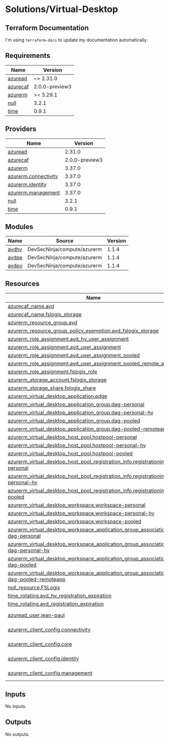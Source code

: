 # Solutions/Virtual-Desktop

## Terraform Documentation

I'm using `terraform-docs` to update my documentation automatically:

<!-- BEGIN_TF_DOCS -->
## Requirements

| Name | Version |
|------|---------|
| <a name="requirement_azuread"></a> [azuread](#requirement\_azuread) | ~> 2.31.0 |
| <a name="requirement_azurecaf"></a> [azurecaf](#requirement\_azurecaf) | 2.0.0-preview3 |
| <a name="requirement_azurerm"></a> [azurerm](#requirement\_azurerm) | >= 3.29.1 |
| <a name="requirement_null"></a> [null](#requirement\_null) | 3.2.1 |
| <a name="requirement_time"></a> [time](#requirement\_time) | 0.9.1 |

## Providers

| Name | Version |
|------|---------|
| <a name="provider_azuread"></a> [azuread](#provider\_azuread) | 2.31.0 |
| <a name="provider_azurecaf"></a> [azurecaf](#provider\_azurecaf) | 2.0.0-preview3 |
| <a name="provider_azurerm"></a> [azurerm](#provider\_azurerm) | 3.37.0 |
| <a name="provider_azurerm.connectivity"></a> [azurerm.connectivity](#provider\_azurerm.connectivity) | 3.37.0 |
| <a name="provider_azurerm.identity"></a> [azurerm.identity](#provider\_azurerm.identity) | 3.37.0 |
| <a name="provider_azurerm.management"></a> [azurerm.management](#provider\_azurerm.management) | 3.37.0 |
| <a name="provider_null"></a> [null](#provider\_null) | 3.2.1 |
| <a name="provider_time"></a> [time](#provider\_time) | 0.9.1 |

## Modules

| Name | Source | Version |
|------|--------|---------|
| <a name="module_avdhv"></a> [avdhv](#module\_avdhv) | DevSecNinja/compute/azurerm | 1.1.4 |
| <a name="module_avdpe"></a> [avdpe](#module\_avdpe) | DevSecNinja/compute/azurerm | 1.1.4 |
| <a name="module_avdpo"></a> [avdpo](#module\_avdpo) | DevSecNinja/compute/azurerm | 1.1.4 |

## Resources

| Name | Type |
|------|------|
| [azurecaf_name.avd](https://registry.terraform.io/providers/aztfmod/azurecaf/2.0.0-preview3/docs/resources/name) | resource |
| [azurecaf_name.fslogix_storage](https://registry.terraform.io/providers/aztfmod/azurecaf/2.0.0-preview3/docs/resources/name) | resource |
| [azurerm_resource_group.avd](https://registry.terraform.io/providers/hashicorp/azurerm/latest/docs/resources/resource_group) | resource |
| [azurerm_resource_group_policy_exemption.avd_fslogix_storage](https://registry.terraform.io/providers/hashicorp/azurerm/latest/docs/resources/resource_group_policy_exemption) | resource |
| [azurerm_role_assignment.avd_hv_user_assignment](https://registry.terraform.io/providers/hashicorp/azurerm/latest/docs/resources/role_assignment) | resource |
| [azurerm_role_assignment.avd_user_assignment](https://registry.terraform.io/providers/hashicorp/azurerm/latest/docs/resources/role_assignment) | resource |
| [azurerm_role_assignment.avd_user_assignment_pooled](https://registry.terraform.io/providers/hashicorp/azurerm/latest/docs/resources/role_assignment) | resource |
| [azurerm_role_assignment.avd_user_assignment_pooled_remote_app](https://registry.terraform.io/providers/hashicorp/azurerm/latest/docs/resources/role_assignment) | resource |
| [azurerm_role_assignment.fslogix_role](https://registry.terraform.io/providers/hashicorp/azurerm/latest/docs/resources/role_assignment) | resource |
| [azurerm_storage_account.fslogix_storage](https://registry.terraform.io/providers/hashicorp/azurerm/latest/docs/resources/storage_account) | resource |
| [azurerm_storage_share.fslogix_share](https://registry.terraform.io/providers/hashicorp/azurerm/latest/docs/resources/storage_share) | resource |
| [azurerm_virtual_desktop_application.edge](https://registry.terraform.io/providers/hashicorp/azurerm/latest/docs/resources/virtual_desktop_application) | resource |
| [azurerm_virtual_desktop_application_group.dag-personal](https://registry.terraform.io/providers/hashicorp/azurerm/latest/docs/resources/virtual_desktop_application_group) | resource |
| [azurerm_virtual_desktop_application_group.dag-personal-hv](https://registry.terraform.io/providers/hashicorp/azurerm/latest/docs/resources/virtual_desktop_application_group) | resource |
| [azurerm_virtual_desktop_application_group.dag-pooled](https://registry.terraform.io/providers/hashicorp/azurerm/latest/docs/resources/virtual_desktop_application_group) | resource |
| [azurerm_virtual_desktop_application_group.dag-pooled-remoteapp](https://registry.terraform.io/providers/hashicorp/azurerm/latest/docs/resources/virtual_desktop_application_group) | resource |
| [azurerm_virtual_desktop_host_pool.hostpool-personal](https://registry.terraform.io/providers/hashicorp/azurerm/latest/docs/resources/virtual_desktop_host_pool) | resource |
| [azurerm_virtual_desktop_host_pool.hostpool-personal-hv](https://registry.terraform.io/providers/hashicorp/azurerm/latest/docs/resources/virtual_desktop_host_pool) | resource |
| [azurerm_virtual_desktop_host_pool.hostpool-pooled](https://registry.terraform.io/providers/hashicorp/azurerm/latest/docs/resources/virtual_desktop_host_pool) | resource |
| [azurerm_virtual_desktop_host_pool_registration_info.registrationinfo-personal](https://registry.terraform.io/providers/hashicorp/azurerm/latest/docs/resources/virtual_desktop_host_pool_registration_info) | resource |
| [azurerm_virtual_desktop_host_pool_registration_info.registrationinfo-personal-hv](https://registry.terraform.io/providers/hashicorp/azurerm/latest/docs/resources/virtual_desktop_host_pool_registration_info) | resource |
| [azurerm_virtual_desktop_host_pool_registration_info.registrationinfo-pooled](https://registry.terraform.io/providers/hashicorp/azurerm/latest/docs/resources/virtual_desktop_host_pool_registration_info) | resource |
| [azurerm_virtual_desktop_workspace.workspace-personal](https://registry.terraform.io/providers/hashicorp/azurerm/latest/docs/resources/virtual_desktop_workspace) | resource |
| [azurerm_virtual_desktop_workspace.workspace-personal-hv](https://registry.terraform.io/providers/hashicorp/azurerm/latest/docs/resources/virtual_desktop_workspace) | resource |
| [azurerm_virtual_desktop_workspace.workspace-pooled](https://registry.terraform.io/providers/hashicorp/azurerm/latest/docs/resources/virtual_desktop_workspace) | resource |
| [azurerm_virtual_desktop_workspace_application_group_association.ws-dag-personal](https://registry.terraform.io/providers/hashicorp/azurerm/latest/docs/resources/virtual_desktop_workspace_application_group_association) | resource |
| [azurerm_virtual_desktop_workspace_application_group_association.ws-dag-personal-hv](https://registry.terraform.io/providers/hashicorp/azurerm/latest/docs/resources/virtual_desktop_workspace_application_group_association) | resource |
| [azurerm_virtual_desktop_workspace_application_group_association.ws-dag-pooled](https://registry.terraform.io/providers/hashicorp/azurerm/latest/docs/resources/virtual_desktop_workspace_application_group_association) | resource |
| [azurerm_virtual_desktop_workspace_application_group_association.ws-dag-pooled-remoteapp](https://registry.terraform.io/providers/hashicorp/azurerm/latest/docs/resources/virtual_desktop_workspace_application_group_association) | resource |
| [null_resource.FSLogix](https://registry.terraform.io/providers/hashicorp/null/3.2.1/docs/resources/resource) | resource |
| [time_rotating.avd_hv_registration_expiration](https://registry.terraform.io/providers/hashicorp/time/0.9.1/docs/resources/rotating) | resource |
| [time_rotating.avd_registration_expiration](https://registry.terraform.io/providers/hashicorp/time/0.9.1/docs/resources/rotating) | resource |
| [azuread_user.jean-paul](https://registry.terraform.io/providers/hashicorp/azuread/latest/docs/data-sources/user) | data source |
| [azurerm_client_config.connectivity](https://registry.terraform.io/providers/hashicorp/azurerm/latest/docs/data-sources/client_config) | data source |
| [azurerm_client_config.core](https://registry.terraform.io/providers/hashicorp/azurerm/latest/docs/data-sources/client_config) | data source |
| [azurerm_client_config.identity](https://registry.terraform.io/providers/hashicorp/azurerm/latest/docs/data-sources/client_config) | data source |
| [azurerm_client_config.management](https://registry.terraform.io/providers/hashicorp/azurerm/latest/docs/data-sources/client_config) | data source |

## Inputs

No inputs.

## Outputs

No outputs.
<!-- END_TF_DOCS -->
